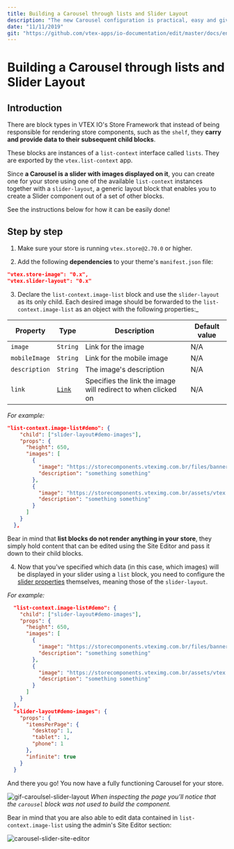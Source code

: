 ```yaml
---
title: Building a Carousel through lists and Slider Layout
description: "The new Carousel configuration is practical, easy and gives the component a lot of flexibility. Learn how to replace the old block using the Slider Layout and lists."
date: "11/11/2019"
git: "https://github.com/vtex-apps/io-documentation/edit/master/docs/en/Recipes/layout/building-a-carousel-through-lists-and-slider-layout.md"
---
```


# Building a Carousel through lists and Slider Layout

## Introduction

There are block types in VTEX IO's Store Framework that instead of being responsible for rendering store components, such as the `shelf`, they **carry and provide data to their subsequent child blocks**.

These blocks are instances of a `list-context` interface called `lists`. They are exported by the `vtex.list-context` app.

Since **a Carousel is a slider with images displayed on it**, you can create one for your store using one of the available `list-context` instances together with a `slider-layout`, a generic layout block that enables you to create a Slider component out of a set of other blocks. 

See the instructions below for how it can be easily done!

## Step by step

1. Make sure your store is running `vtex.store@2.70.0` or higher.

2. Add the following **dependencies** to your theme's `manifest.json` file:

```json
"vtex.store-image": "0.x",
"vtex.slider-layout": "0.x"
```

3. Declare the `list-context.image-list` block and use the `slider-layout` as its only child. Each desired image should be forwarded to the `list-context.image-list` as an object with the following properties:_

| Property      | Type                                                                                                                                | Description                                                | Default value |
| ------------- | ----------------------------------------------------------------------------------------------------------------------------------- | ---------------------------------------------------------- | ------------- |
| `image`       | `String`                                                                                                                            | Link for the image                                         | N/A           |
| `mobileImage` | `String`                                                                                                                            | Link for the mobile image                                  | N/A           |
| `description` | `String`                                                                                                                            | The image's description                                    | N/A           |
| `link`        | [`Link`](https://github.com/vtex-apps/native-types/blob/f63aeeb8f6e62f4a9aaec052a8be34973be7389b/pages/contentSchemas.json#L52-L74) | Specifies the link the image will redirect to when clicked on | N/A           |

_For example:_

```json
"list-context.image-list#demo": {
    "child": ["slider-layout#demo-images"],
    "props": {
      "height": 650,
      "images": [
        {
          "image": "https://storecomponents.vteximg.com.br/files/banner-infocard2.png",
          "description": "something something"
        },
        {
          "image": "https://storecomponents.vteximg.com.br/assets/vtex.file-manager-graphql/images/Group%207%20(1)%20(1)%20(1)%20(1)%20(1)___c6b3ed853fb16a08b265753b50e0c57a.png",
          "description": "something something"
        }
      ]
    }
  },
```

<div class="alert alert-warning">  
Bear in mind that <strong>list blocks do not render anything in your store</strong>, they simply hold content that can be edited using the Site Editor and pass it down to their child blocks.
</div>

4. Now that you've specified which data (in this case, which images) will be displayed in your slider using a `list` block, you need to configure the [slider properties](link) themselves, meaning those of the `slider-layout`. 

_For example:_

```json
  "list-context.image-list#demo": {
    "child": ["slider-layout#demo-images"],
    "props": {
      "height": 650,
      "images": [
        {
          "image": "https://storecomponents.vteximg.com.br/files/banner-infocard2.png",
          "description": "something something"
        },
        {
          "image": "https://storecomponents.vteximg.com.br/assets/vtex.file-manager-graphql/images/Group%207%20(1)%20(1)%20(1)%20(1)%20(1)___c6b3ed853fb16a08b265753b50e0c57a.png",
          "description": "something something"
        }
      ]
    }
  },
  "slider-layout#demo-images": {
    "props": {
      "itemsPerPage": {
        "desktop": 1,
        "tablet": 1,
        "phone": 1
      },
      "infinite": true
    }
  }
```

And there you go! You now have a fully functioning Carousel for your store. 

![gif-caroulsel-slider-layout](https://user-images.githubusercontent.com/52087100/68598106-ea34b500-047c-11ea-8f69-0b05cf81e6a1.gif)
_When inspecting the page you’ll notice that the `carousel` block was not used to build the component._ 

Bear in mind that you are also able to edit data contained in `list-context.image-list` using the admin's Site Editor section: 

![carousel-slider-site-editor](https://user-images.githubusercontent.com/52087100/68598836-4815cc80-047e-11ea-80e8-28e0070d2f1d.png)
